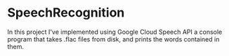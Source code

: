 # SpeechRecognition

In this project I've implemented using Google Cloud Speech API a console program 
that takes .flac files from disk, and prints the words contained in them.
